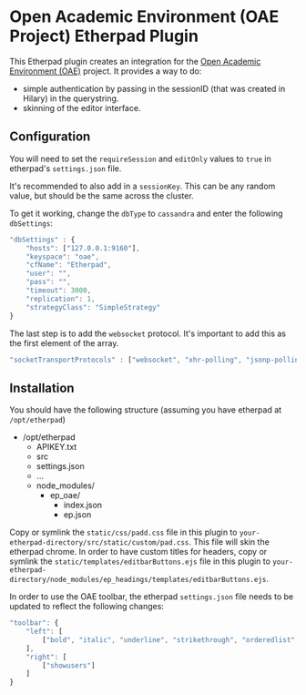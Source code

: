 # Open Academic Environment (OAE Project) Etherpad Plugin

This Etherpad plugin creates an integration for the [Open Academic Environment (OAE)](https://github.com/oaeproject/Hilary) project.
It provides a way to do:
 * simple authentication by passing in the sessionID (that was created in Hilary) in the querystring.
 * skinning of the editor interface.

## Configuration

You will need to set the `requireSession` and `editOnly` values to `true` in etherpad's `settings.json` file.

It's recommended to also add in a `sessionKey`. This can be any random value, but should be the same across the cluster.

To get it working, change the `dbType` to `cassandra` and enter the following `dbSettings`:

```javascript
"dbSettings" : {
    "hosts": ["127.0.0.1:9160"],
    "keyspace": "oae",
    "cfName": "Etherpad",
    "user": "",
    "pass": "",
    "timeout": 3000,
    "replication": 1,
    "strategyClass": "SimpleStrategy"
}
```

The last step is to add the `websocket` protocol. It's important to add this as the first element of the array.

```javascript
"socketTransportProtocols" : ["websocket", "xhr-polling", "jsonp-polling", "htmlfile"]
```

## Installation

You should have the following structure (assuming you have etherpad at `/opt/etherpad`)

* /opt/etherpad
    * APIKEY.txt
    * src
    * settings.json
    * ...
    * node_modules/
         * ep_oae/
              * index.json
              * ep.json

Copy or symlink the `static/css/padd.css` file in this plugin to `your-etherpad-directory/src/static/custom/pad.css`. This file will skin the etherpad chrome. In order to have custom titles for headers, copy or symlink the `static/templates/editbarButtons.ejs` file in this plugin to `your-etherpad-directory/node_modules/ep_headings/templates/editbarButtons.ejs`.

In order to use the OAE toolbar, the etherpad `settings.json` file needs to be updated to reflect the following changes:

```javascript
"toolbar": {
    "left": [
        ["bold", "italic", "underline", "strikethrough", "orderedlist", "unorderedlist", "indent", "outdent"]
    ],
    "right": [
        ["showusers"]
    ]
}
```
